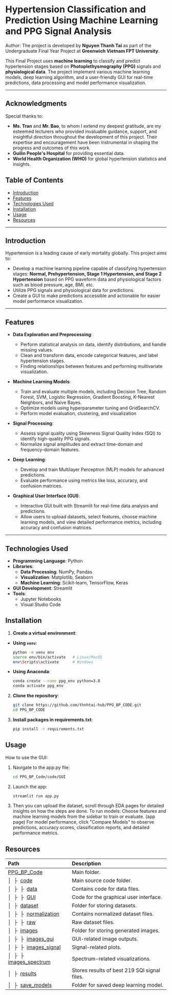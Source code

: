 # Hypertension Classification and Prediction Using Machine Learning and PPG Signal Analysis

Author: The project is developed by **Nguyen Thanh Tai** as part of the Undergraduate Final Year Project at **Greenwich Vietnam FPT University**.

This Final Project uses **machine learning** to classify and predict hypertension stages based on **Photoplethysmography (PPG)** signals and **physiological data**. The project implement various machine learning models, deep learning algorithm, and a user-friendly GUI for real-time predictions, data processing and model performance visualization.

---

## Acknowledgments

Special thanks to:

- **Ms. Tran** and **Mr. Bao**, to whom I extend my deepest gratitude, are my esteemed lecturers who provided invaluable guidance, support, and insightful direction throughout the development of this project. Their expertise and encouragement have been instrumental in shaping the progress and outcomes of this work.
- **Guilin People's Hospital** for providing essential data.
- **World Health Organization (WHO)** for global hypertension statistics and insights.

## Table of Contents

- [Introduction](#introduction)
- [Features](#features)
- [Technologies Used](#technologies-used)
- [Installation](#installation)
- [Usage](#usage)
- [Resources](#resources)

---

## Introduction

Hypertension is a leading cause of early mortality globally. This project aims to:

- Develop a machine learning pipeline capable of classifying hypertension stages: **Normal, Prehypertension, Stage 1 Hypertension, and Stage 2 Hypertension** based on PPG waveform data and physiological factors such as blood pressure, age, BMI, etc.
- Utilize PPG signals and physiological data for predictions.
- Create a GUI to make predictions accessible and actionable for easier model performance visualization.

---

## Features

- **Data Exploration and Preprocessing**:

  - Perform statistical analysis on data, identify distributions, and handle missing values.
  - Clean and transform data, encode categorical features, and label hypertension stages.
  - Finding relationships between features and performing multivariate visualization.

- **Machine Learning Models**:

  - Train and evaluate multiple models, including Decision Tree, Random Forest, SVM, Logistic Regression, Gradient Boosting, K-Nearest Neighbors, and Naive Bayes.
  - Optimize models using hyperparameter tuning and GridSearchCV.
  - Perform model evaluation, clustering, and visualization

- **Signal Processing**:

  - Assess signal quality using Skewness Signal Quality Index (SQI) to identify high-quality PPG signals.
  - Normalize signal amplitudes and extract time-domain and frequency-domain features.

- **Deep Learning**:

  - Develop and train Multilayer Perceptron (MLP) models for advanced predictions.
  - Evaluate performance using metrics like loss, accuracy, and confusion matrices.

- **Graphical User Interface (GUI)**:
  - Interactive GUI built with Streamlit for real-time data analysis and predictions.
  - Allow users to upload datasets, select features, choose machine learning models, and view detailed performance metrics, including accuracy and confusion matrices.

---

## Technologies Used

- **Programming Language**: Python
- **Libraries**:
  - **Data Processing**: NumPy, Pandas
  - **Visualization**: Matplotlib, Seaborn
  - **Machine Learning**: Scikit-learn, TensorFlow, Keras
- **GUI Development**: Streamlit
- **Tools**:
  - Jupyter Notebooks
  - Visual Studio Code

## Installation

1.  **Create a virtual environment**:

- **Using `venv`**:
  ```bash
  python -m venv env
  source env/bin/activate   # Linux/MacOS
  env\Scripts\activate      # Windows
  ```
- **Using Anaconda**:
  ```bash
  conda create --name ppg_env python=3.8
  conda activate ppg_env
  ```

2. **Clone the repository**:
   ```bash
   git clone https://github.com/thnhtai-hub/PPG_BP_CODE.git
   cd PPG_BP_CODE
   ```
3. **Install packages in requirements.txt**:

   ```bash
   pip install -r requirements.txt
   ```

## Usage

How to use the GUI:

1. Navigate to the app.py file:
   ```bash
   cd PPG_BP_Code/code/GUI
   ```
2. Launch the app:
   ```bash
   streamlit run app.py
   ```
3. Then you can upload the dataset, scroll through EDA pages for detailed insights on how the steps are done. To run models: Choose features and machine learning models from the sidebar to train or evaluate. (app page) For model performance, click "Compare Models" to observe predictions, accuracy scores, classification reports, and detailed performance metrics.

## Resources

| Path                                                         | Description                                  |
| :----------------------------------------------------------- | :------------------------------------------- |
| [PPG_BP_Code]()                                              | Main folder.                                 |
| &boxv;&nbsp; &boxvr;&nbsp; [code]()                          | Main source code folder.                     |
| &boxv;&nbsp; &boxvr;&nbsp; &boxvr;&nbsp; [data]()            | Contains code for data files.                |
| &boxv;&nbsp; &boxvr;&nbsp; &boxvr;&nbsp; [GUI]()             | Code for the graphical user interface.       |
| &boxv;&nbsp; &boxvr;&nbsp; [dataset]()                       | Folder for storing datasets.                 |
| &boxv;&nbsp; &boxvr;&nbsp; &boxvr;&nbsp; [normalization]()   | Contains normalized dataset files.           |
| &boxv;&nbsp; &boxvr;&nbsp; &boxvr;&nbsp; [raw]()             | Raw dataset files.                           |
| &boxv;&nbsp; &boxvr;&nbsp; [images]()                        | Folder for storing generated images.         |
| &boxv;&nbsp; &boxvr;&nbsp; &boxvr;&nbsp; [images_gui]()      | GUI-related image outputs.                   |
| &boxv;&nbsp; &boxvr;&nbsp; &boxvr;&nbsp; [images_signal]()   | Signal-related plots.                        |
| &boxv;&nbsp; &boxvr;&nbsp; &boxvr;&nbsp; [images_spectrum]() | Spectrum-related visualizations.             |
| &boxv;&nbsp; &boxvr;&nbsp; [results]()                       | Stores results of best 219 SQI signal files. |
| &boxv;&nbsp; &boxvr;&nbsp; [save_models]()                   | Folder for saved deep learning model.        |
